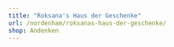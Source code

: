 ```yaml
---
title: "Roksana's Haus der Geschenke"
url: /nordenham/roksanas-haus-der-geschenke/
shop: Andenken
---
```

